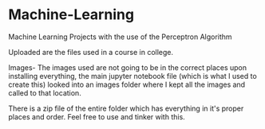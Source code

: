 # Machine-Learning
Machine Learning Projects with the use of the Perceptron Algorithm

Uploaded are the files used in a course in college. 

Images-
The images used are not going to be in the correct places upon installing everything, the main jupyter notebook file (which is what I used to create this) looked into an images folder where I kept all the images and called to that location.

There is a zip file of the entire folder which has everything in it's proper places and order. Feel free to use and tinker with this.
